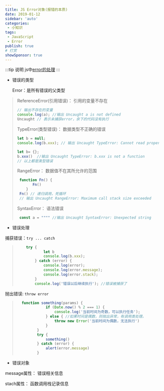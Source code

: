```yaml
---
title: JS Error对象(报错的本质)
date: 2019-01-12
sidebar: 'auto'
categories:
 - 小知识
tags:
 - JavaScript
 - Error
publish: true
# 打赏
showSponsor: true
---
```


:::tip 说明
js中[error的处理](https://developer.mozilla.org/zh-CN/docs/Web/JavaScript/Reference/Global_Objects/Error)
:::

- 错误的类型

     Error：是所有错误的父类型

> ReferenceError(引用错误)： 引用的变量不存在
>
> ```js
> // 输出不存在的变量
> console.log(a); //输出 Uncaught a is not defined
> Uncaught // 表示未捕获error，余下的代码没有执行
> ```
>
> TypeError(类型错误)： 数据类型不正确的错误
>
> ```js
> let b = null;
> console.log(b.xxx); // 输出 Uncaught TypeError: Cannot read property 'xxx' of null
> ```
>
> ```js
> let b= {};
> b.xxx()  //输出 Uncaught TypeError: b.xxx is not a function
> // 以上都是类型错误
> ```
>
> RangeError： 数据值不在其所允许的范围
>
> ```js
>  function Fn() {
>        Fn()
>     }
>  Fn() // 递归调用，死循环
>  // 输出 Uncaught RangeError: Maximum call stack size exceeded
> ```
>
> SyntaxError： 语法错误
>
> ```js
>  const a = """" //输出 Uncaught SyntaxError: Unexpected string
> ```

- 错误处理

捕获错误：`try ... catch`

> ```js
>     try {
>             let b
>             console.log(b.xxx);
>         } catch (error) {
>             console.log(error);
>             console.log(error.message);
>             console.log(error.stack);
>         }
>         console.log('错误以后继续执行'); //错误被捕获了
> ```

抛出错误: `throw error`

> ```js
>   function something(params) {
>              if (Date.now() % 2 === 1) {
>                  console.log('当前时间为奇数，可以执行任务');
>              } else { //如果时间是偶数，则抛出异常，有调用类处理。
>                  throw new Error('当前时间为偶数，无法执行')
>              }
>          }
>          try {
>              something()
>          } catch (error) {
>              alert(error.message)
>          }
> ```

- 错误对象

message属性： 错误相关信息

stach属性： 函数调用栈记录信息
